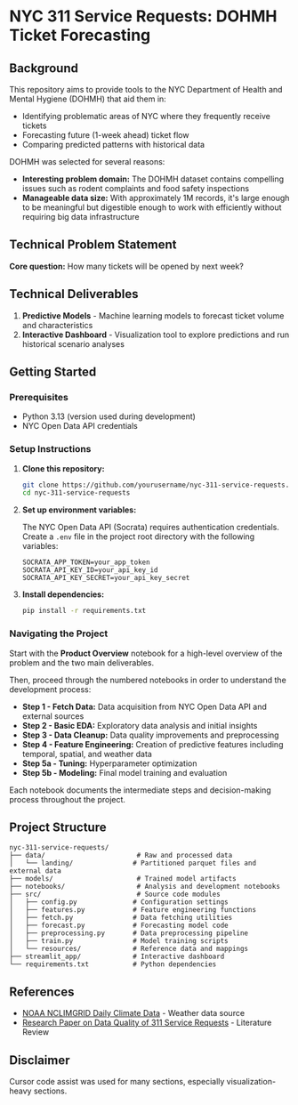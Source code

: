 # NYC 311 Service Requests: DOHMH Ticket Forecasting

## Background

This repository aims to provide tools to the NYC Department of Health and Mental Hygiene (DOHMH) that aid them in:
- Identifying problematic areas of NYC where they frequently receive tickets
- Forecasting future (1-week ahead) ticket flow
- Comparing predicted patterns with historical data

DOHMH was selected for several reasons:

- **Interesting problem domain:** The DOHMH dataset contains compelling issues such as rodent complaints and food safety inspections
- **Manageable data size:** With approximately 1M records, it's large enough to be meaningful but digestible enough to work with efficiently without requiring big data infrastructure

## Technical Problem Statement

**Core question:** How many tickets will be opened by next week?

## Technical Deliverables

1. **Predictive Models** - Machine learning models to forecast ticket volume and characteristics
2. **Interactive Dashboard** - Visualization tool to explore predictions and run historical scenario analyses

## Getting Started

### Prerequisites

- Python 3.13 (version used during development)
- NYC Open Data API credentials

### Setup Instructions

1. **Clone this repository:**
   ```bash
   git clone https://github.com/yourusername/nyc-311-service-requests.git
   cd nyc-311-service-requests
   ```

2. **Set up environment variables:**
   
   The NYC Open Data API (Socrata) requires authentication credentials. Create a `.env` file in the project root directory with the following variables:
   ```
   SOCRATA_APP_TOKEN=your_app_token
   SOCRATA_API_KEY_ID=your_api_key_id
   SOCRATA_API_KEY_SECRET=your_api_key_secret
   ```

3. **Install dependencies:**
   ```bash
   pip install -r requirements.txt
   ```

### Navigating the Project

Start with the **Product Overview** notebook for a high-level overview of the problem and the two main deliverables.

Then, proceed through the numbered notebooks in order to understand the development process:

- **Step 1 - Fetch Data:** Data acquisition from NYC Open Data API and external sources
- **Step 2 - Basic EDA:** Exploratory data analysis and initial insights
- **Step 3 - Data Cleanup:** Data quality improvements and preprocessing
- **Step 4 - Feature Engineering:** Creation of predictive features including temporal, spatial, and weather data
- **Step 5a - Tuning:** Hyperparameter optimization
- **Step 5b - Modeling:** Final model training and evaluation

Each notebook documents the intermediate steps and decision-making process throughout the project.

## Project Structure

```
nyc-311-service-requests/
├── data/                       # Raw and processed data
│   └── landing/               # Partitioned parquet files and external data
├── models/                     # Trained model artifacts
├── notebooks/                  # Analysis and development notebooks
├── src/                        # Source code modules
│   ├── config.py              # Configuration settings
│   ├── features.py            # Feature engineering functions
│   ├── fetch.py               # Data fetching utilities
│   ├── forecast.py            # Forecasting model code
│   ├── preprocessing.py       # Data preprocessing pipeline
│   ├── train.py               # Model training scripts
│   └── resources/             # Reference data and mappings
├── streamlit_app/             # Interactive dashboard
└── requirements.txt           # Python dependencies
```

## References

- [NOAA NCLIMGRID Daily Climate Data](https://noaa-nclimgrid-daily-pds.s3.amazonaws.com/index.html#EpiNOAA/v1-0-0/parquet/cty/YEAR=2025/STATUS=scaled/) - Weather data source
- [Research Paper on Data Quality of 311 Service Requests](https://arxiv.org/pdf/2502.08649) - Literature Review

## Disclaimer

Cursor code assist was used for many sections, especially visualization-heavy sections.
